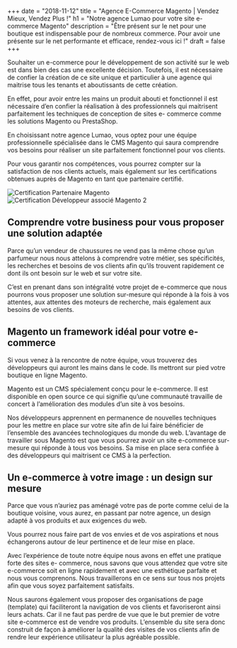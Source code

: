 +++
date = "2018-11-12"
title = "Agence E-Commerce Magento | Vendez Mieux, Vendez Plus !"
h1 = "Notre agence Lumao pour votre site e-commerce Magento"
description = "Être présent sur le net pour une boutique est indispensable pour de nombreux commerce. Pour avoir une présente sur le net performante et efficace, rendez-vous ici !"
draft = false
+++

Souhaiter un e-commerce pour le développement de son activité sur le web est dans bien des cas
une excellente décision. Toutefois, il est nécessaire de confier la création de ce site unique et
particulier à une agence qui maitrise tous les tenants et aboutissants de cette création.

En effet, pour avoir entre les mains un produit abouti et fonctionnel il est nécessaire d’en confier la
réalisation à des professionnels qui maitrisent parfaitement les techniques de conception de sites e-
commerce comme les solutions Magento ou PrestaShop.

En choisissant notre agence Lumao, vous optez pour une équipe professionnelle spécialisée dans le
CMS Magento qui saura comprendre vos besoins pour réaliser un site parfaitement fonctionnel pour vos
clients.

Pour vous garantir nos compétences, vous pourrez compter sur la satisfaction de nos clients actuels,
mais également sur les certifications obtenues auprès de Magento en tant que partenaire certifié.

<div class="row">
    <div class="col-xs-6"><img class="animate zoomIn margin-auto" src="/images/certification/community.png" alt="Certification Partenaire Magento" /></div>
    <div class="col-xs-6"><img class="animate zoomIn margin-auto" src="/images/certification/big_associate_developer_m2.png" alt="Certification Développeur associé Magento 2" /></div>
</div>

## Comprendre votre business pour vous proposer une solution adaptée

Parce qu’un vendeur de chaussures ne vend pas la même chose qu’un parfumeur nous nous attelons
à comprendre votre métier, ses spécificités, les recherches et besoins de vos clients afin qu’ils
trouvent rapidement ce dont ils ont besoin sur le web et sur votre site.

C’est en prenant dans son intégralité votre projet de e-commerce que nous pourrons vous proposer
une solution sur-mesure qui réponde à la fois à vos attentes, aux attentes des moteurs de recherche,
mais également aux besoins de vos clients.

## Magento un framework idéal pour votre e-commerce

Si vous venez à la rencontre de notre équipe, vous trouverez des développeurs qui auront les mains
dans le code. Ils mettront sur pied votre boutique en ligne Magento.

Magento est un CMS spécialement conçu pour le e-commerce. Il est disponible en open source ce qui
signifie qu’une communauté travaille de concert à l’amélioration des modules d’un site à vos
besoins.

Nos développeurs apprennent en permanence de nouvelles techniques pour les mettre en place sur
votre site afin de lui faire bénéficier de l’ensemble des avancées technologiques du monde du web.
L’avantage de travailler sous Magento est que vous pourrez avoir un site e-commerce sur-mesure qui
réponde à tous vos besoins. Sa mise en place sera confiée à des développeurs qui maitrisent ce CMS
à la perfection.

## Un e-commerce à votre image : un design sur mesure

Parce que vous n’auriez pas aménagé votre pas de porte comme celui de la boutique voisine, vous
aurez, en passant par notre agence, un design adapté à vos produits et aux exigences du web.

Vous pourrez nous faire part de vos envies et de vos aspirations et nous échangerons autour de leur
pertinence et de leur mise en place.

Avec l’expérience de toute notre équipe nous avons en effet une pratique forte des sites e-
commerce, nous savons que vous attendez que votre site e-commerce soit en ligne rapidement et avec une esthétique parfaite et nous vous comprenons. Nous travaillerons en ce sens sur tous nos
projets afin que vous soyez parfaitement satisfaits.

Nous saurons également vous proposer des organisations de page (template) qui faciliteront la
navigation de vos clients et favoriseront ainsi leurs achats. Car il ne faut pas perdre de vue que le but
premier de votre site e-commerce est de vendre vos produits. L’ensemble du site sera donc construit
de façon à améliorer la qualité des visites de vos clients afin de rendre leur expérience utilisateur la
plus agréable possible.